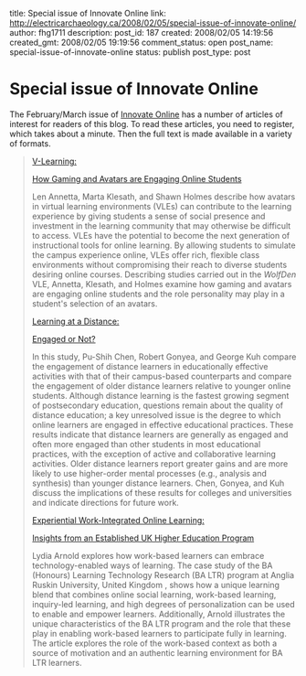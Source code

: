 title: Special issue of Innovate Online
link: http://electricarchaeology.ca/2008/02/05/special-issue-of-innovate-online/
author: fhg1711
description: 
post_id: 187
created: 2008/02/05 14:19:56
created_gmt: 2008/02/05 19:19:56
comment_status: open
post_name: special-issue-of-innovate-online
status: publish
post_type: post

# Special issue of Innovate Online

The February/March issue of [Innovate Online](http://www.innovateonline.info/?view=issue) has a number of articles of interest for readers of this blog. To read these articles, you need to register, which takes about a minute. Then the full text is made available in a variety of formats. 

> [V-Learning: ](http://innovateonline.info/?view=article&id=485&action=synopsis )
> 
> [How Gaming and Avatars are Engaging Online Students](http://innovateonline.info/?view=article&id=485&action=synopsis )
> 
> Len Annetta, Marta Klesath, and Shawn Holmes describe how avatars in virtual learning environments (VLEs) can contribute to the learning experience by giving students a sense of social presence and investment in the learning community that may otherwise be difficult to access. VLEs have the potential to become the next generation of instructional tools for online learning. By allowing students to simulate the campus experience online, VLEs offer rich, flexible class environments without compromising their reach to diverse students desiring online courses. Describing studies carried out in the _WolfDen_ VLE, Annetta, Klesath, and Holmes examine how gaming and avatars are engaging online students and the role personality may play in a student's selection of an avatars. 
> 
> [Learning at a Distance: ](http://innovateonline.info/?view=article&id=438&action=synopsis)
> 
> [Engaged or Not?](http://innovateonline.info/?view=article&id=438&action=synopsis)
> 
> In this study, Pu-Shih Chen, Robert Gonyea, and George Kuh compare the engagement of distance learners in educationally effective activities with that of their campus-based counterparts and compare the engagement of older distance learners relative to younger online students. Although distance learning is the fastest growing segment of postsecondary education, questions remain about the quality of distance education; a key unresolved issue is the degree to which online learners are engaged in effective educational practices. These results indicate that distance learners are generally as engaged and often more engaged than other students in most educational practices, with the exception of active and collaborative learning activities. Older distance learners report greater gains and are more likely to use higher-order mental processes (e.g., analysis and synthesis) than younger distance learners. Chen, Gonyea, and Kuh discuss the implications of these results for colleges and universities and indicate directions for future work.
> 
> [Experiential Work-Integrated Online Learning: ](http://innovateonline.info/?view=article&id=494&action=synopsis)
> 
> [Insights from an Established UK Higher Education Program](http://innovateonline.info/?view=article&id=494&action=synopsis)
> 
> Lydia Arnold explores how work-based learners can embrace technology-enabled ways of learning. The case study of the BA (Honours) Learning Technology Research (BA LTR) program at Anglia Ruskin University, United Kingdom , shows how a unique learning blend that combines online social learning, work-based learning, inquiry-led learning, and high degrees of personalization can be used to enable and empower learners. Additionally, Arnold illustrates the unique characteristics of the BA LTR program and the role that these play in enabling work-based learners to participate fully in learning. The article explores the role of the work-based context as both a source of motivation and an authentic learning environment for BA LTR learners.